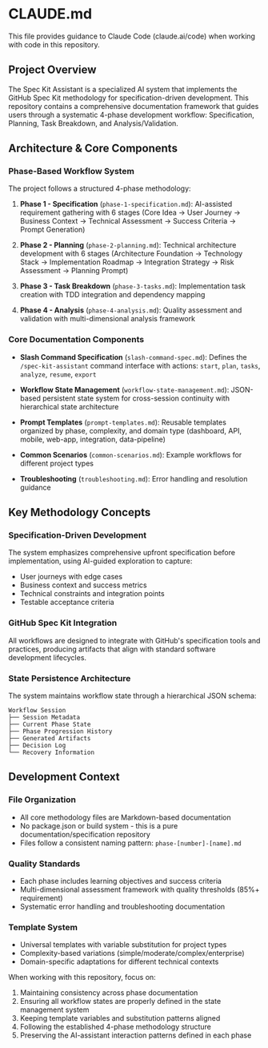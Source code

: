 # CLAUDE.md

This file provides guidance to Claude Code (claude.ai/code) when working with code in this repository.

## Project Overview

The Spec Kit Assistant is a specialized AI system that implements the GitHub Spec Kit methodology for specification-driven development. This repository contains a comprehensive documentation framework that guides users through a systematic 4-phase development workflow: Specification, Planning, Task Breakdown, and Analysis/Validation.

## Architecture & Core Components

### Phase-Based Workflow System
The project follows a structured 4-phase methodology:

1. **Phase 1 - Specification** (`phase-1-specification.md`): AI-assisted requirement gathering with 6 stages (Core Idea → User Journey → Business Context → Technical Assessment → Success Criteria → Prompt Generation)

2. **Phase 2 - Planning** (`phase-2-planning.md`): Technical architecture development with 6 stages (Architecture Foundation → Technology Stack → Implementation Roadmap → Integration Strategy → Risk Assessment → Planning Prompt)

3. **Phase 3 - Task Breakdown** (`phase-3-tasks.md`): Implementation task creation with TDD integration and dependency mapping

4. **Phase 4 - Analysis** (`phase-4-analysis.md`): Quality assessment and validation with multi-dimensional analysis framework

### Core Documentation Components

- **Slash Command Specification** (`slash-command-spec.md`): Defines the `/spec-kit-assistant` command interface with actions: `start`, `plan`, `tasks`, `analyze`, `resume`, `export`

- **Workflow State Management** (`workflow-state-management.md`): JSON-based persistent state system for cross-session continuity with hierarchical state architecture

- **Prompt Templates** (`prompt-templates.md`): Reusable templates organized by phase, complexity, and domain type (dashboard, API, mobile, web-app, integration, data-pipeline)

- **Common Scenarios** (`common-scenarios.md`): Example workflows for different project types

- **Troubleshooting** (`troubleshooting.md`): Error handling and resolution guidance

## Key Methodology Concepts

### Specification-Driven Development
The system emphasizes comprehensive upfront specification before implementation, using AI-guided exploration to capture:
- User journeys with edge cases
- Business context and success metrics  
- Technical constraints and integration points
- Testable acceptance criteria

### GitHub Spec Kit Integration
All workflows are designed to integrate with GitHub's specification tools and practices, producing artifacts that align with standard software development lifecycles.

### State Persistence Architecture
The system maintains workflow state through a hierarchical JSON schema:
```
Workflow Session
├── Session Metadata
├── Current Phase State  
├── Phase Progression History
├── Generated Artifacts
├── Decision Log
└── Recovery Information
```

## Development Context

### File Organization
- All core methodology files are Markdown-based documentation
- No package.json or build system - this is a pure documentation/specification repository
- Files follow a consistent naming pattern: `phase-[number]-[name].md`

### Quality Standards
- Each phase includes learning objectives and success criteria
- Multi-dimensional assessment framework with quality thresholds (85%+ requirement)
- Systematic error handling and troubleshooting documentation

### Template System
- Universal templates with variable substitution for project types
- Complexity-based variations (simple/moderate/complex/enterprise)
- Domain-specific adaptations for different technical contexts

When working with this repository, focus on:
1. Maintaining consistency across phase documentation
2. Ensuring all workflow states are properly defined in the state management system
3. Keeping template variables and substitution patterns aligned
4. Following the established 4-phase methodology structure
5. Preserving the AI-assistant interaction patterns defined in each phase